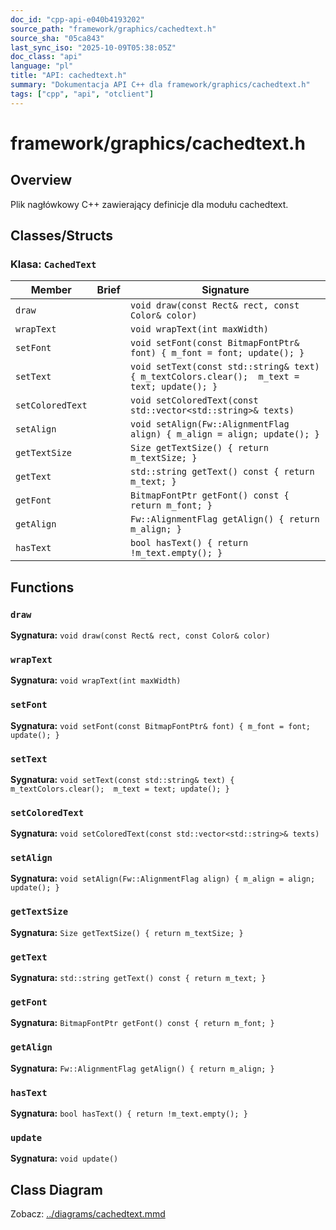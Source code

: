 ```yaml
---
doc_id: "cpp-api-e040b4193202"
source_path: "framework/graphics/cachedtext.h"
source_sha: "05ca843"
last_sync_iso: "2025-10-09T05:38:05Z"
doc_class: "api"
language: "pl"
title: "API: cachedtext.h"
summary: "Dokumentacja API C++ dla framework/graphics/cachedtext.h"
tags: ["cpp", "api", "otclient"]
---
```


# framework/graphics/cachedtext.h

## Overview

Plik nagłówkowy C++ zawierający definicje dla modułu cachedtext.

## Classes/Structs

### Klasa: `CachedText`

| Member | Brief | Signature |
|--------|-------|-----------|
| `draw` |  | `void draw(const Rect& rect, const Color& color)` |
| `wrapText` |  | `void wrapText(int maxWidth)` |
| `setFont` |  | `void setFont(const BitmapFontPtr& font) { m_font = font; update(); }` |
| `setText` |  | `void setText(const std::string& text) { m_textColors.clear();  m_text = text; update(); }` |
| `setColoredText` |  | `void setColoredText(const std::vector<std::string>& texts)` |
| `setAlign` |  | `void setAlign(Fw::AlignmentFlag align) { m_align = align; update(); }` |
| `getTextSize` |  | `Size getTextSize() { return m_textSize; }` |
| `getText` |  | `std::string getText() const { return m_text; }` |
| `getFont` |  | `BitmapFontPtr getFont() const { return m_font; }` |
| `getAlign` |  | `Fw::AlignmentFlag getAlign() { return m_align; }` |
| `hasText` |  | `bool hasText() { return !m_text.empty(); }` |

## Functions

### `draw`

**Sygnatura:** `void draw(const Rect& rect, const Color& color)`

### `wrapText`

**Sygnatura:** `void wrapText(int maxWidth)`

### `setFont`

**Sygnatura:** `void setFont(const BitmapFontPtr& font) { m_font = font; update(); }`

### `setText`

**Sygnatura:** `void setText(const std::string& text) { m_textColors.clear();  m_text = text; update(); }`

### `setColoredText`

**Sygnatura:** `void setColoredText(const std::vector<std::string>& texts)`

### `setAlign`

**Sygnatura:** `void setAlign(Fw::AlignmentFlag align) { m_align = align; update(); }`

### `getTextSize`

**Sygnatura:** `Size getTextSize() { return m_textSize; }`

### `getText`

**Sygnatura:** `std::string getText() const { return m_text; }`

### `getFont`

**Sygnatura:** `BitmapFontPtr getFont() const { return m_font; }`

### `getAlign`

**Sygnatura:** `Fw::AlignmentFlag getAlign() { return m_align; }`

### `hasText`

**Sygnatura:** `bool hasText() { return !m_text.empty(); }`

### `update`

**Sygnatura:** `void update()`

## Class Diagram

Zobacz: [../diagrams/cachedtext.mmd](../diagrams/cachedtext.mmd)
